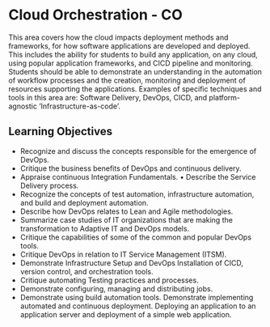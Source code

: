 # Cloud Orchestration - CO

This area covers how the cloud impacts deployment methods and
frameworks, for how software applications are developed and deployed. 
This includes the ability for students to build any application, on 
any cloud, using popular application frameworks, and CICD
pipeline and monitoring. Students should be able to demonstrate
an understanding in the automation of workflow processes and
the creation, monitoring and deployment of resources supporting
the applications. Examples of specific techniques and tools in this
area are: Software Delivery, DevOps, CICD, and platform-agnostic
’Infrastructure-as-code’.

## Learning Objectives
* Recognize and discuss the concepts responsible for the emergence of DevOps.
* Critique the business benefits of DevOps and continuous
delivery.
* Appraise continuous Integration Fundamentals.
• Describe the Service Delivery process.
* Recognize the concepts of test automation, infrastructure
automation, and build and deployment automation.
* Describe how DevOps relates to Lean and Agile methodologies.
* Summarize case studies of IT organizations that are making
the transformation to Adaptive IT and DevOps models.
* Critique the capabilities of some of the common and popular
DevOps tools.
* Critique DevOps in relation to IT Service Management (ITSM).
* Demonstrate Infrastructure Setup and DevOps Installation
of CICD, version control, and orchestration tools.
* Critique automating Testing practices and processes.
* Demonstrate configuring, managing and distributing jobs.
* Demonstrate using build automation tools. Demonstrate implementing automated and continuous deployment. Deploying an application to an application server and deployment
of a simple web application.
